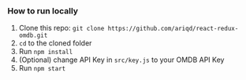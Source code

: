 ### How to run locally
1. Clone this repo: `git clone https://github.com/ariqd/react-redux-omdb.git`
2. `cd` to the cloned folder
3. Run `npm install`
4. (Optional) change API Key in `src/key.js` to your OMDB API Key
5. Run `npm start`
